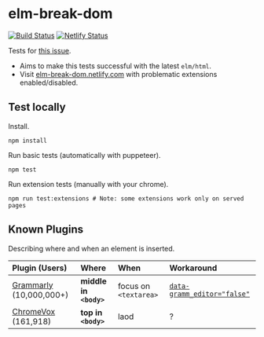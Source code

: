 # elm-break-dom

[![Build Status](https://travis-ci.org/jinjor/elm-break-dom.svg?branch=master)](https://travis-ci.org/jinjor/elm-break-dom)
[![Netlify Status](https://api.netlify.com/api/v1/badges/be3da983-1d1e-4c84-a596-ab4597c31027/deploy-status)](https://app.netlify.com/sites/elm-break-dom/deploys)

Tests for [this issue](https://github.com/elm/html/issues/44).

- Aims to make this tests successful with the latest `elm/html`.
- Visit [elm-break-dom.netlify.com](https://elm-break-dom.netlify.com/) with problematic extensions enabled/disabled.

## Test locally

Install.

```shell
npm install
```

Run basic tests (automatically with puppeteer).

```shell
npm test
```

Run extension tests (manually with your chrome).

```shell
npm run test:extensions # Note: some extensions work only on served pages
```

## Known Plugins

Describing where and when an element is inserted.

| Plugin (Users)               | Where                  | When                  | Workaround                         |
| :--------------------------- | :--------------------- | :-------------------- | :--------------------------------- |
| [Grammarly][1] (10,000,000+) | **middle in `<body>`** | focus on `<textarea>` | [`data-gramm_editor="false"`][1-1] |
| [ChromeVox][2] (161,918)     | **top in `<body>`**    | laod                  | ?                                  |

[1]: https://chrome.google.com/webstore/detail/grammarly-for-chrome/kbfnbcaeplbcioakkpcpgfkobkghlhen
[1-1]: https://github.com/elm/html/issues/44#issuecomment-534665947
[2]: https://chrome.google.com/webstore/detail/chromevox-classic-extensi/kgejglhpjiefppelpmljglcjbhoiplfn
